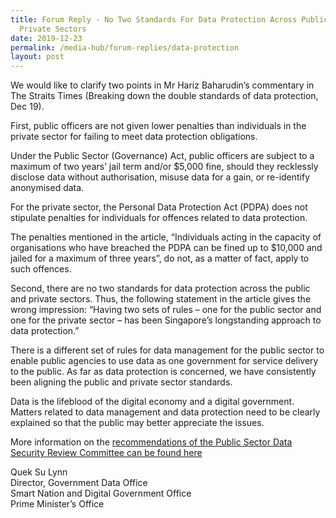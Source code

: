```yaml
---
title: Forum Reply - No Two Standards For Data Protection Across Public And
  Private Sectors
date: 2019-12-23
permalink: /media-hub/forum-replies/data-protection
layout: post
---
```



We would like to clarify two points in Mr Hariz Baharudin’s commentary in The Straits Times (Breaking down the double standards of data protection, Dec 19).

First, public officers are not given lower penalties than individuals in the private sector for failing to meet data protection obligations.

Under the Public Sector (Governance) Act, public officers are subject to a maximum of two years’ jail term and/or $5,000 fine, should they recklessly disclose data without authorisation, misuse data for a gain, or re-identify anonymised data.

For the private sector, the Personal Data Protection Act (PDPA) does not stipulate penalties for individuals for offences related to data protection.

The penalties mentioned in the article, “Individuals acting in the capacity of organisations who have breached the PDPA can be fined up to $10,000 and jailed for a maximum of three years”, do not, as a matter of fact, apply to such offences.

Second, there are no two standards for data protection across the public and private sectors. Thus, the following statement in the article gives the wrong impression: “Having two sets of rules – one for the public sector and one for the private sector – has been Singapore’s longstanding approach to data protection.”

There is a different set of rules for data management for the public sector to enable public agencies to use data as one government for service delivery to the public. As far as data protection is concerned, we have consistently been aligning the public and private sector standards.

Data is the lifeblood of the digital economy and a digital government. Matters related to data management and data protection need to be clearly explained so that the public may better appreciate the issues.

More information on the [recommendations of the Public Sector Data Security Review Committee can be found here](/media-hub/press-releases/completion-of-public-sector-data-security-review-to-secure-and-protect-citizens-data)

Quek Su Lynn<br>
Director, Government Data Office<br>
Smart Nation and Digital Government Office<br>
Prime Minister’s Office

